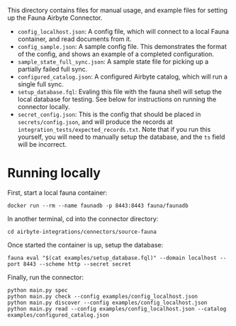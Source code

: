 This directory contains files for manual usage, and example files for setting up the Fauna Airbyte
Connector.

- `config_localhost.json`: A config file, which will connect to a local Fauna container, and read
  documents from it.
- `config_sample.json`: A sample config file. This demonstrates the format of the config, and
  shows an example of a completed configuration.
- `sample_state_full_sync.json`: A sample state file for picking up a partially failed full sync.
- `configured_catalog.json`: A configured Airbyte catalog, which will run a single full sync.
- `setup_database.fql`: Evaling this file with the fauna shell will setup the local database for
  testing. See below for instructions on running the connector locally.
- `secret_config.json`: This is the config that should be placed in `secrets/config.json`, and
  will produce the records at `integration_tests/expected_records.txt`. Note that if you run this
  yourself, you will need to manually setup the database, and the `ts` field will be incorrect.

# Running locally

First, start a local fauna container:
```
docker run --rm --name faunadb -p 8443:8443 fauna/faunadb
```

In another terminal, cd into the connector directory:
```
cd airbyte-integrations/connectors/source-fauna
```

Once started the container is up, setup the database:
```
fauna eval "$(cat examples/setup_database.fql)" --domain localhost --port 8443 --scheme http --secret secret
```

Finally, run the connector:
```
python main.py spec
python main.py check --config examples/config_localhost.json
python main.py discover --config examples/config_localhost.json
python main.py read --config examples/config_localhost.json --catalog examples/configured_catalog.json
```

